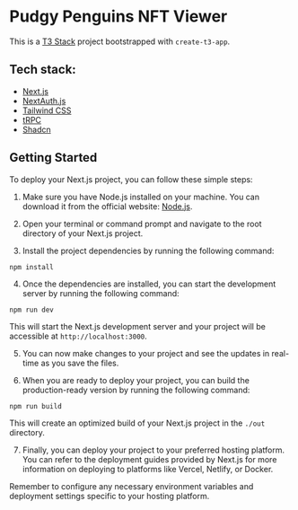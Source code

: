 # Pudgy Penguins NFT Viewer

This is a [T3 Stack](https://create.t3.gg/) project bootstrapped with `create-t3-app`.

## Tech stack:

- [Next.js](https://nextjs.org)
- [NextAuth.js](https://next-auth.js.org)
- [Tailwind CSS](https://tailwindcss.com)
- [tRPC](https://trpc.io)
- [Shadcn](https://ui.shadcn.com/)

## Getting Started

To deploy your Next.js project, you can follow these simple steps:

1. Make sure you have Node.js installed on your machine. You can download it from the official website: [Node.js](https://nodejs.org).

2. Open your terminal or command prompt and navigate to the root directory of your Next.js project.

3. Install the project dependencies by running the following command:

```
npm install
```

4. Once the dependencies are installed, you can start the development server by running the following command:

```
npm run dev
```

This will start the Next.js development server and your project will be accessible at `http://localhost:3000`.

5. You can now make changes to your project and see the updates in real-time as you save the files.

6. When you are ready to deploy your project, you can build the production-ready version by running the following command:

```
npm run build
```

This will create an optimized build of your Next.js project in the `./out` directory.

7. Finally, you can deploy your project to your preferred hosting platform. You can refer to the deployment guides provided by Next.js for more information on deploying to platforms like Vercel, Netlify, or Docker.

Remember to configure any necessary environment variables and deployment settings specific to your hosting platform.
